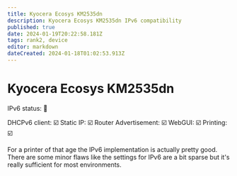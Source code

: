 ```yaml
---
title: Kyocera Ecosys KM2535dn
description: Kyocera Ecosys KM2535dn IPv6 compatibility
published: true
date: 2024-01-19T20:22:58.181Z
tags: rank2, device
editor: markdown
dateCreated: 2024-01-18T01:02:53.913Z
---
```


# Kyocera Ecosys KM2535dn
IPv6 status: :2nd_place_medal:

DHCPv6 client: :ballot_box_with_check:
Static IP: :ballot_box_with_check:
Router Advertisement: :ballot_box_with_check:
WebGUI: :ballot_box_with_check:
Printing: :ballot_box_with_check:

For a printer of that age the IPv6 implementation is actually pretty good. There are some minor flaws like the settings for IPv6 are a bit sparse but it's really sufficient for most environments.